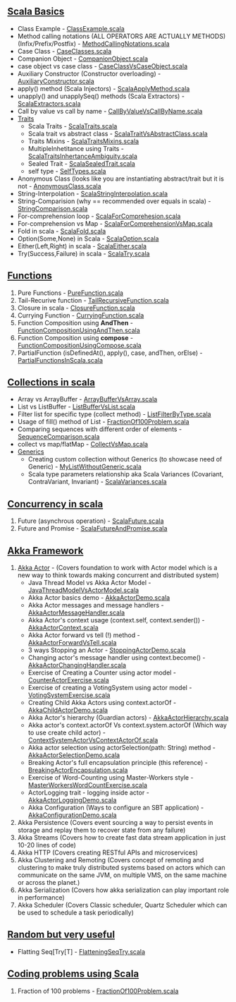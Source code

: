 ## [Scala Basics](https://github.com/thedevd/techBlog/tree/master/scalaexamples/src/main/scala/com/thedevd/scalaexamples/basics)
* Class Example - [ClassExample.scala](https://github.com/thedevd/techBlog/blob/master/scalaexamples/src/main/scala/com/thedevd/scalaexamples/basics/ClassExample.scala)
* Method calling notations (ALL OPERATORS ARE ACTUALLY METHODS) (Infix/Prefix/Postfix) - [MethodCallingNotations.scala](https://github.com/thedevd/techBlog/blob/master/scalaexamples/src/main/scala/com/thedevd/scalaexamples/basics/MethodCallingNotations.scala)
* Case Class - [CaseClasses.scala](https://github.com/thedevd/techBlog/blob/master/scalaexamples/src/main/scala/com/thedevd/scalaexamples/basics/CaseClasses.scala)
* Companion Object - [CompanionObject.scala](https://github.com/thedevd/techBlog/blob/master/scalaexamples/src/main/scala/com/thedevd/scalaexamples/basics/CompanionObject.scala)
* case object vs case class - [CaseClassVsCaseObject.scala](https://github.com/thedevd/techBlog/blob/master/scalaexamples/src/main/scala/com/thedevd/scalaexamples/basics/CaseClassVsCaseObject.scala)
* Auxiliary Constructor (Constructor overloading) - [AuxiliaryConstructor.scala](https://github.com/thedevd/techBlog/blob/master/scalaexamples/src/main/scala/com/thedevd/scalaexamples/basics/AuxiliaryConstructor.scala)
* apply() method (Scala Injectors) - [ScalaApplyMethod.scala](https://github.com/thedevd/techBlog/blob/master/scalaexamples/src/main/scala/com/thedevd/scalaexamples/basics/ScalaApplyMethod.scala)
* unapply() and unapplySeq() methods (Scala Extractors) - [ScalaExtractors.scala](https://github.com/thedevd/techBlog/blob/master/scalaexamples/src/main/scala/com/thedevd/scalaexamples/basics/ScalaExtractors.scala)
* Call by value vs call by name - [CallByValueVsCallByName.scala](https://github.com/thedevd/techBlog/blob/master/scalaexamples/src/main/scala/com/thedevd/scalaexamples/basics/CallByValueVsCallByName.scala)
* [Traits](https://github.com/thedevd/techBlog/tree/master/scalaexamples/src/main/scala/com/thedevd/scalaexamples/basics/traits)
   * Scala Traits - [ScalaTraits.scala](https://github.com/thedevd/techBlog/blob/master/scalaexamples/src/main/scala/com/thedevd/scalaexamples/basics/traits/ScalaTraits.scala)
   * Scala trait vs abstract class - [ScalaTraitVsAbstractClass.scala](https://github.com/thedevd/techBlog/blob/master/scalaexamples/src/main/scala/com/thedevd/scalaexamples/basics/traits/ScalaTraitVsAbstractClass.scala)
   * Traits Mixins - [ScalaTraitsMixins.scala](https://github.com/thedevd/techBlog/blob/master/scalaexamples/src/main/scala/com/thedevd/scalaexamples/basics/traits/ScalaTraitsMixins.scala)
   * MultipleInhetitance using Traits - [ScalaTraitsInhertanceAmbiguity.scala](https://github.com/thedevd/techBlog/blob/master/scalaexamples/src/main/scala/com/thedevd/scalaexamples/basics/traits/ScalaTraitsInhertanceAmbiguity.scala)
   * Sealed Trait - [ScalaSealedTrait.scala](https://github.com/thedevd/techBlog/blob/master/scalaexamples/src/main/scala/com/thedevd/scalaexamples/basics/traits/ScalaSealedTrait.scala)
   * self type - [SelfTypes.scala](https://github.com/thedevd/techBlog/blob/master/scalaexamples/src/main/scala/com/thedevd/scalaexamples/basics/traits/SelfTypes.scala)
* Anonymous Class (looks like you are instantiating abstract/trait but it is not - [AnonymousClass.scala](https://github.com/thedevd/techBlog/blob/master/scalaexamples/src/main/scala/com/thedevd/scalaexamples/basics/AnonymousClass.scala)
* String-Interpolation - [ScalaStringInterpolation.scala](https://github.com/thedevd/techBlog/blob/master/scalaexamples/src/main/scala/com/thedevd/scalaexamples/basics/ScalaStringInterpolation.scala)
* String-Comparision (why == recommended over equals in scala) - [StringComparison.scala](https://github.com/thedevd/techBlog/blob/master/scalaexamples/src/main/scala/com/thedevd/scalaexamples/basics/StringComparison.scala)
* For-comprehension loop - [ScalaForComprehesion.scala](https://github.com/thedevd/techBlog/blob/master/scalaexamples/src/main/scala/com/thedevd/scalaexamples/basics/ScalaForComprehesion.scala)
* For-comprehension vs Map - [ScalaForComprehensionVsMap.scala](https://github.com/thedevd/techBlog/blob/master/scalaexamples/src/main/scala/com/thedevd/scalaexamples/basics/ScalaForComprehensionVsMap.scala)
* Fold in scala - [ScalaFold.scala](https://github.com/thedevd/techBlog/blob/master/scalaexamples/src/main/scala/com/thedevd/scalaexamples/basics/ScalaFold.scala)
* Option(Some,None) in Scala - [ScalaOption.scala](https://github.com/thedevd/techBlog/blob/master/scalaexamples/src/main/scala/com/thedevd/scalaexamples/basics/ScalaOption.scala)
* Either(Left,Right) in scala - [ScalaEither.scala](https://github.com/thedevd/techBlog/blob/master/scalaexamples/src/main/scala/com/thedevd/scalaexamples/basics/ScalaEither.scala)
* Try(Success,Failure) in scala - [ScalaTry.scala](https://github.com/thedevd/techBlog/blob/master/scalaexamples/src/main/scala/com/thedevd/scalaexamples/basics/ScalaTry.scala)

## [Functions](https://github.com/thedevd/techBlog/tree/master/scalaexamples/src/main/scala/com/thedevd/scalaexamples/functions)
1. Pure Functions - [PureFunction.scala](https://github.com/thedevd/techBlog/blob/master/scalaexamples/src/main/scala/com/thedevd/scalaexamples/functions/PureFunction.scala)
2. Tail-Recurive function - [TailRecursiveFunction.scala](https://github.com/thedevd/techBlog/blob/master/scalaexamples/src/main/scala/com/thedevd/scalaexamples/functions/TailRecursiveFunction.scala)
3. Closure in scala - [ClosureFunction.scala](https://github.com/thedevd/techBlog/blob/master/scalaexamples/src/main/scala/com/thedevd/scalaexamples/functions/ClosureFunction.scala)
4. Currying Function - [CurryingFunction.scala](https://github.com/thedevd/techBlog/blob/master/scalaexamples/src/main/scala/com/thedevd/scalaexamples/functions/CurryingFunction.scala)
5. Function Composition using **AndThen** - [FunctionCompositionUsingAndThen.scala](https://github.com/thedevd/techBlog/blob/master/scalaexamples/src/main/scala/com/thedevd/scalaexamples/functions/FunctionCompositionUsingAndThen.scala)
6. Function Composition using **compose** - [FunctionCompositionUsingCompose.scala](https://github.com/thedevd/techBlog/blob/master/scalaexamples/src/main/scala/com/thedevd/scalaexamples/functions/FunctionCompositionUsingCompose.scala)
7. PartialFunction (isDefinedAt(), apply(), case, andThen, orElse) - [PartialFunctionsInScala.scala](https://github.com/thedevd/techBlog/blob/master/scalaexamples/src/main/scala/com/thedevd/scalaexamples/functions/PartialFunctionsInScala.scala)

## [Collections in scala](https://github.com/thedevd/techBlog/tree/master/scalaexamples/src/main/scala/com/thedevd/scalaexamples/collections)
* Array vs ArrayBuffer - [ArrayBufferVsArray.scala](https://github.com/thedevd/techBlog/blob/master/scalaexamples/src/main/scala/com/thedevd/scalaexamples/collections/ArrayBufferVsArray.scala)
* List vs ListBuffer - [ListBufferVsList.scala](https://github.com/thedevd/techBlog/blob/master/scalaexamples/src/main/scala/com/thedevd/scalaexamples/collections/ListBufferVsList.scala)
* Filter list for specific type (collect method) - [ListFilterByType.scala](https://github.com/thedevd/techBlog/blob/master/scalaexamples/src/main/scala/com/thedevd/scalaexamples/collections/ListFilterByType.scala)
* Usage of fill() method of List - [FractionOf100Problem.scala](https://github.com/thedevd/techBlog/blob/master/scalaexamples/src/main/scala/com/thedevd/scalaexamples/codingproblems/FractionOf100Problem.scala)
* Comparing sequences with different order of elements - [SequenceComparison.scala](https://github.com/thedevd/techBlog/blob/master/scalaexamples/src/main/scala/com/thedevd/scalaexamples/collections/SequenceComparison.scala)
* collect vs map/flatMap - [CollectVsMap.scala](https://github.com/thedevd/techBlog/blob/master/scalaexamples/src/main/scala/com/thedevd/scalaexamples/collections/CollectVsMap.scala)
* [Generics](https://github.com/thedevd/techBlog/tree/master/scalaexamples/src/main/scala/com/thedevd/scalaexamples/collections/generics)
  * Creating custom collection without Generics (to showcase need of Generic) - [MyListWithoutGeneric.scala](https://github.com/thedevd/techBlog/blob/master/scalaexamples/src/main/scala/com/thedevd/scalaexamples/collections/generics/MyListWithoutGeneric.scala)
  * Scala type parameters relationship aka Scala Variances (Covariant, ContraVariant, Invariant) - [ScalaVariances.scala](https://github.com/thedevd/techBlog/blob/master/scalaexamples/src/main/scala/com/thedevd/scalaexamples/collections/generics/ScalaVariances.scala)

## [Concurrency in scala](https://github.com/thedevd/techBlog/tree/master/scalaexamples/src/main/scala/com/thedevd/scalaexamples/concurrency)
1. Future (asynchrous operation) - [ScalaFuture.scala](https://github.com/thedevd/techBlog/blob/master/scalaexamples/src/main/scala/com/thedevd/scalaexamples/concurrency/ScalaFuture.scala)
2. Future and Promise - [ScalaFutureAndPromise.scala](https://github.com/thedevd/techBlog/blob/master/scalaexamples/src/main/scala/com/thedevd/scalaexamples/concurrency/ScalaFutureAndPromise.scala)

## [Akka Framework](https://github.com/thedevd/techBlog/tree/master/scalaexamples/src/main/scala/com/thedevd/scalaexamples/akka)
1. [Akka Actor](https://github.com/thedevd/techBlog/tree/master/scalaexamples/src/main/scala/com/thedevd/scalaexamples/akka/actor) - (Covers foundation to work with Actor model which is a new way to think towards making concurrent and distributed system)
   * Java Thread Model vs Akka Actor Model - [JavaThreadModelVsActorModel.scala](https://github.com/thedevd/techBlog/blob/master/scalaexamples/src/main/scala/com/thedevd/scalaexamples/akka/actor/JavaThreadModelVsActorModel.scala)
   * Akka Actor basics demo - [AkkaActorDemo.scala](https://github.com/thedevd/techBlog/blob/master/scalaexamples/src/main/scala/com/thedevd/scalaexamples/akka/actor/AkkaActorDemo.scala)
   * Akka Actor messages and message handlers - [AkkaActorMessageHandler.scala](https://github.com/thedevd/techBlog/blob/master/scalaexamples/src/main/scala/com/thedevd/scalaexamples/akka/actor/AkkaActorMessageHandler.scala)
   * Akka Actor's context usage (context.self, context.sender()) - [AkkaActorContext.scala](https://github.com/thedevd/techBlog/blob/master/scalaexamples/src/main/scala/com/thedevd/scalaexamples/akka/actor/AkkaActorContext.scala)
   * Akka Actor forward vs tell (!) method - [AkkaActorForwardVsTell.scala](https://github.com/thedevd/techBlog/blob/master/scalaexamples/src/main/scala/com/thedevd/scalaexamples/akka/actor/AkkaActorForwardVsTell.scala)
   * 3 ways Stopping an Actor - [StoppingActorDemo.scala](https://github.com/thedevd/techBlog/blob/master/scalaexamples/src/main/scala/com/thedevd/scalaexamples/akka/actor/StoppingActorDemo.scala)
   * Changing actor's message handler using context.become() - [AkkaActorChangingHandler.scala](https://github.com/thedevd/techBlog/blob/master/scalaexamples/src/main/scala/com/thedevd/scalaexamples/akka/actor/AkkaActorChangingHandler.scala)
   * Exercise of Creating a Counter using actor model - [CounterActorExercise.scala](https://github.com/thedevd/techBlog/blob/master/scalaexamples/src/main/scala/com/thedevd/scalaexamples/akka/actor/CounterActorExercise.scala)
   * Exercise of creating a VotingSystem using actor model - [VotingSystemExercise.scala](https://github.com/thedevd/techBlog/blob/master/scalaexamples/src/main/scala/com/thedevd/scalaexamples/akka/actor/VotingSystemExercise.scala)
   * Creating Child Akka Actors using context.actorOf - [AkkaChildActorDemo.scala](https://github.com/thedevd/techBlog/blob/master/scalaexamples/src/main/scala/com/thedevd/scalaexamples/akka/actor/AkkaChildActorDemo.scala)
   * Akka Actor's hierarchy (Guardian actors) - [AkkaActorHierarchy.scala](https://github.com/thedevd/techBlog/blob/master/scalaexamples/src/main/scala/com/thedevd/scalaexamples/akka/actor/AkkaActorHierarchy.scala)
   * Akka actor's context.actorOf Vs context.system.actorOf (Which way to use create child actor) - [ContextSystemActorVsContextActorOf.scala](https://github.com/thedevd/techBlog/blob/master/scalaexamples/src/main/scala/com/thedevd/scalaexamples/akka/actor/ContextSystemActorVsContextActorOf.scala)
   * Akka actor selection using actorSelection(path: String) method - [AkkaActorSelectionDemo.scala](https://github.com/thedevd/techBlog/blob/master/scalaexamples/src/main/scala/com/thedevd/scalaexamples/akka/actor/AkkaActorSelectionDemo.scala)
   * Breaking Actor's full encapsulation principle (this reference) - [BreakingActorEncapsulation.scala](https://github.com/thedevd/techBlog/blob/master/scalaexamples/src/main/scala/com/thedevd/scalaexamples/akka/actor/BreakingActorEncapsulation.scala)
   * Exercise of Word-Counting using Master-Workers style - [MasterWorkersWordCountExercise.scala](https://github.com/thedevd/techBlog/blob/master/scalaexamples/src/main/scala/com/thedevd/scalaexamples/akka/actor/MasterWorkersWordCountExercise.scala)
   * ActorLogging trait - logging inside actor - [AkkaActorLoggingDemo.scala](https://github.com/thedevd/techBlog/blob/master/scalaexamples/src/main/scala/com/thedevd/scalaexamples/akka/actor/AkkaActorLoggingDemo.scala)
   * Akka Configuration (Ways to configure an SBT application) - [AkkaConfigurationDemo.scala](https://github.com/thedevd/techBlog/blob/master/scalaexamples/src/main/scala/com/thedevd/scalaexamples/akka/actor/AkkaConfigurationDemo.scala)
2. Akka Persistence (Covers event sourcing a way to persist events in storage and replay them to recover state from any failure)
3. Akka Streams (Covers how to create fast data stream application in just 10-20 lines of code)
4. Akka HTTP (Covers creating RESTful APIs and microservices)
5. Akka Clustering and Remoting (Covers concept of remoting and clustering to make truly distributed systems based on actors which can communicate on the same JVM, on multiple VMS, on the same machine or across the planet.)
6. Akka Serialization (Covers how akka serialization can play important role in performance)
7. Akka Scheduler (Covers Classic scheduler, Quartz Scheduler which can be used to schedule a task periodically) 

## [Random but very useful](https://github.com/thedevd/techBlog/tree/master/scalaexamples/src/main/scala/com/thedevd/scalaexamples/randomuseful)
* Flatting Seq[Try[T] - [FlatteningSeqTry.scala](https://github.com/thedevd/techBlog/blob/master/scalaexamples/src/main/scala/com/thedevd/scalaexamples/randomuseful/FlatteningSeqTry.scala) 

## [Coding problems using Scala](https://github.com/thedevd/techBlog/tree/master/scalaexamples/src/main/scala/com/thedevd/scalaexamples/codingproblems)
1. Fraction of 100 problems - [FractionOf100Problem.scala](https://github.com/thedevd/techBlog/blob/master/scalaexamples/src/main/scala/com/thedevd/scalaexamples/codingproblems/FractionOf100Problem.scala)
